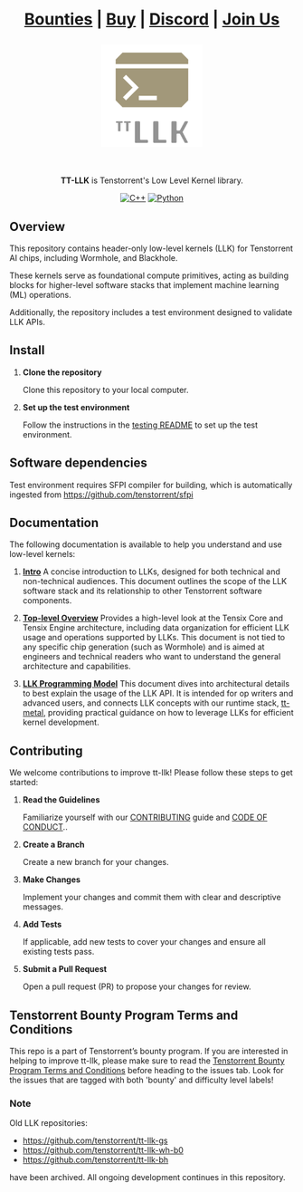 <div align="center">
<h1>

[Bounties](https://github.com/tenstorrent/tt-llk/issues?q=is%3Aissue%20state%3Aopen%20label%3Abounty) | [Buy](https://tenstorrent.com/cards/) | [Discord](https://discord.gg/tvhGzHQwaj) | [Join Us](https://job-boards.greenhouse.io/tenstorrent)

</h1>

<img src="./docs/common/_static/tt_llk_refresh_llk_logo.png" alt="llk logo" height="180"/>

<br><br>
**TT-LLK** is Tenstorrent's Low Level Kernel library.

[![C++](https://img.shields.io/badge/C++-17-green.svg)](#)
[![Python](https://img.shields.io/badge/python-3.10-green.svg)](#)
</div>

## Overview ##

This repository contains header-only low-level kernels (LLK) for Tenstorrent AI chips, including Wormhole, and Blackhole.

These kernels serve as foundational compute primitives, acting as building blocks for higher-level software stacks that implement machine learning (ML) operations.

Additionally, the repository includes a test environment designed to validate LLK APIs.

## Install ##

1. **Clone the repository**

    Clone this repository to your local computer.

2. **Set up the test environment**

    Follow the instructions in the [testing README](https://github.com/tenstorrent/tt-llk/blob/main/tests/README.md) to set up the test environment.

## Software dependencies ##

Test environment requires SFPI compiler for building, which is automatically ingested from <https://github.com/tenstorrent/sfpi>

## Documentation ##

The following documentation is available to help you understand and use low-level kernels:

1. **[Intro](docs/llk/l1/intro.md)**
   A concise introduction to LLKs, designed for both technical and non-technical audiences. This document outlines the scope of the LLK software stack and its relationship to other Tenstorrent software components.

2. **[Top-level Overview](docs/llk/l2/top_level_overview.md)**
   Provides a high-level look at the Tensix Core and Tensix Engine architecture, including data organization for efficient LLK usage and operations supported by LLKs. This document is not tied to any specific chip generation (such as Wormhole) and is aimed at engineers and technical readers who want to understand the general architecture and capabilities.

3. **[LLK Programming Model](docs/llk/l3/programming_model.md)**
   This document dives into architectural details to best explain the usage of the LLK API. It is intended for op writers and advanced users, and connects LLK concepts with our runtime stack, [tt-metal](https://github.com/tenstorrent/tt-metal), providing practical guidance on how to leverage LLKs for efficient kernel development.

## Contributing ##

We welcome contributions to improve tt-llk! Please follow these steps to get started:

1. **Read the Guidelines**

    Familiarize yourself with our [CONTRIBUTING](https://github.com/tenstorrent/tt-llk/blob/main/CONTRIBUTING.md) guide and [CODE OF CONDUCT](https://github.com/tenstorrent/tt-llk/blob/main/CODE_OF_CONDUCT.md)..

2. **Create a Branch**

    Create a new branch for your changes.

3. **Make Changes**

    Implement your changes and commit them with clear and descriptive messages.

4. **Add Tests**

    If applicable, add new tests to cover your changes and ensure all existing tests pass.

5. **Submit a Pull Request**

    Open a pull request (PR) to propose your changes for review.

## Tenstorrent Bounty Program Terms and Conditions ##

This repo is a part of Tenstorrent’s bounty program. If you are interested in helping to improve tt-llk, please make sure to read the [Tenstorrent Bounty Program Terms and Conditions](https://docs.tenstorrent.com/bounty_terms.html) before heading to the issues tab. Look for the issues that are tagged with both 'bounty' and difficulty level labels!

### Note ###

Old LLK repositories:

- <https://github.com/tenstorrent/tt-llk-gs>
- <https://github.com/tenstorrent/tt-llk-wh-b0>
- <https://github.com/tenstorrent/tt-llk-bh>

have been archived. All ongoing development continues in this repository.
